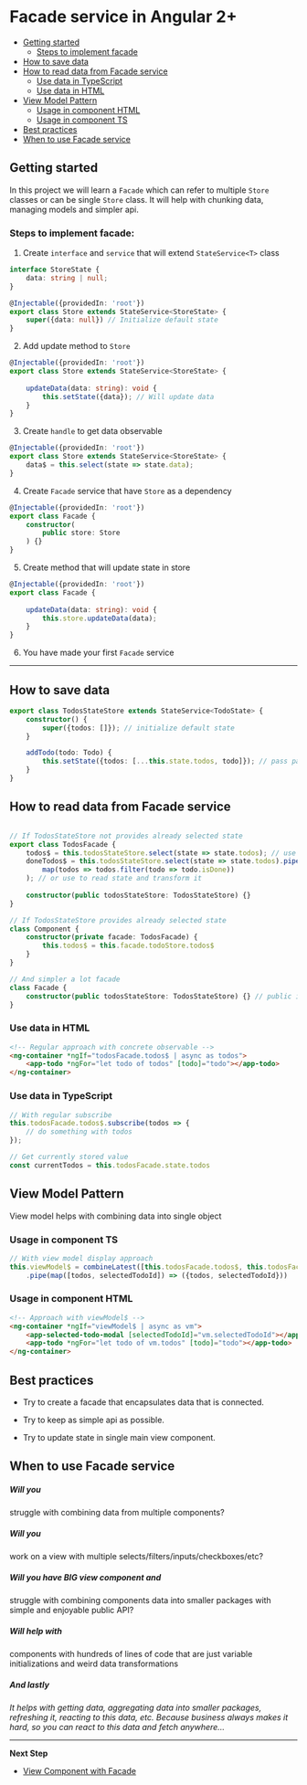 # Facade service in Angular 2+

* [Getting started](#getting-started)
    - [Steps to implement facade](#steps-to-implement-facade)
* [How to save data](#how-to-save-data)
* [How to read data from Facade service](#how-to-read-data-from-facade-service)
    - [Use data in TypeScript](#use-data-in-typescript)
    - [Use data in HTML](#use-data-in-html)
* [View Model Pattern](#view-model-pattern)
    - [Usage in component HTML](#usage-in-component-html)
    - [Usage in component TS](#usage-in-component-ts)
* [Best practices](#best-practices)
* [When to use Facade service](#when-to-use-facade-service)

## Getting started
In this project we will learn a `Facade` which can refer to multiple `Store` classes or can be single `Store` class.
It will help with chunking data, managing models and simpler api.

### Steps to implement facade:
1. Create `interface` and `service` that will extend `StateService<T>` class
```typescript
interface StoreState {
    data: string | null;
}

@Injectable({providedIn: 'root'})
export class Store extends StateService<StoreState> {
    super({data: null}) // Initialize default state
}
```

2. Add update method to `Store`
```typescript
@Injectable({providedIn: 'root'})
export class Store extends StateService<StoreState> {
    
    updateData(data: string): void {
        this.setState({data}); // Will update data
    }
}
```

3. Create `handle` to get data observable
```typescript
@Injectable({providedIn: 'root'})
export class Store extends StateService<StoreState> {
    data$ = this.select(state => state.data);
}
```

4. Create `Facade` service that have `Store` as a dependency
```typescript
@Injectable({providedIn: 'root'})
export class Facade {
    constructor(
        public store: Store
    ) {}
}
```

5. Create method that will update state in store
```typescript
@Injectable({providedIn: 'root'})
export class Facade {
    
    updateData(data: string): void {
        this.store.updateData(data);
    }
}
```

6. You have made your first `Facade` service
***

## How to save data
```typescript
export class TodosStateStore extends StateService<TodoState> {
    constructor() {
        super({todos: []}); // initialize default state
    }

    addTodo(todo: Todo) {
        this.setState({todos: [...this.state.todos, todo]}); // pass partial state inside {}
    }
}
```

## How to read data from Facade service

```typescript

// If TodosStateStore not provides already selected state
export class TodosFacade {
    todos$ = this.todosStateStore.select(state => state.todos); // use to read state
    doneTodos$ = this.todosStateStore.select(state => state.todos).pipe(
        map(todos => todos.filter(todo => todo.isDone))
    ); // or use to read state and transform it
    
    constructor(public todosStateStore: TodosStateStore) {}
}

// If TodosStateStore provides already selected state
class Component {
    constructor(private facade: TodosFacade) {
        this.todos$ = this.facade.todoStore.todos$
    }
}

// And simpler a lot facade
class Facade {
    constructor(public todosStateStore: TodosStateStore) {} // public is very important!
}
```

### Use data in HTML
```html
<!-- Regular approach with concrete observable -->
<ng-container *ngIf="todosFacade.todos$ | async as todos">
    <app-todo *ngFor="let todo of todos" [todo]="todo"></app-todo>
</ng-container>
```

### Use data in TypeScript 
```typescript
// With regular subscribe
this.todosFacade.todos$.subscribe(todos => {
    // do something with todos
});

// Get currently stored value
const currentTodos = this.todosFacade.state.todos
```

## View Model Pattern
View model helps with combining data into single object

### Usage in component TS
```typescript
// With view model display approach
this.viewModel$ = combineLatest([this.todosFacade.todos$, this.todosFacade.selectedTodoId$])
    .pipe(map([todos, selectedTodoId]) => ({todos, selectedTodoId}))
```

### Usage in component HTML
```html
<!-- Approach with viewModel$ -->
<ng-container *ngIf="viewModel$ | async as vm">
    <app-selected-todo-modal [selectedTodoId]="vm.selectedTodoId"></app-selected-todo-modal>
    <app-todo *ngFor="let todo of vm.todos" [todo]="todo"></app-todo>
</ng-container>
```

## Best practices
* Try to create a facade that encapsulates data that is connected.

* Try to keep as simple api as possible.

* Try to update state in single main view component.


## When to use Facade service
##### Will you
struggle with combining data from multiple components?

##### Will you
work on a view with multiple selects/filters/inputs/checkboxes/etc?

##### Will you have BIG view component and
struggle with combining components data into smaller packages with simple and enjoyable public API?

##### Will help with
components with hundreds of lines of code that are just variable initializations and weird data transformations

##### And lastly
*It helps with getting data, aggregating data into smaller packages, refreshing it, reacting to this data, etc. Because business always makes it hard, so you can react to this data and fetch anywhere...*
***
**Next Step** 
* [View Component with Facade](https://github.com/Walikuperek/Learn-Facade-Service/tree/master/lib-usage-example/create-view)
